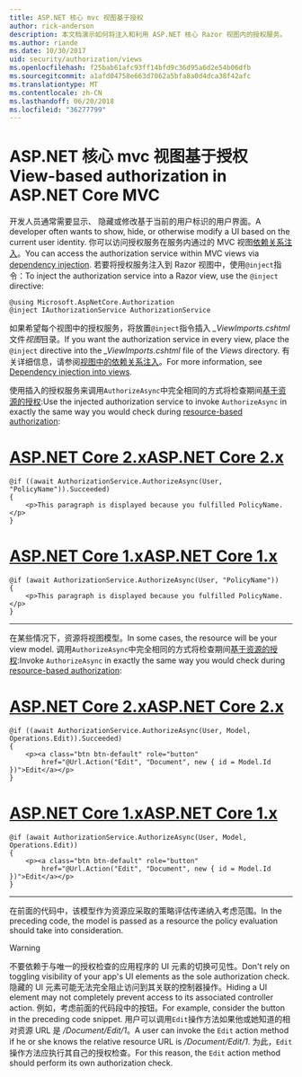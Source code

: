 ```yaml
---
title: ASP.NET 核心 mvc 视图基于授权
author: rick-anderson
description: 本文档演示如何将注入和利用 ASP.NET 核心 Razor 视图内的授权服务。
ms.author: riande
ms.date: 10/30/2017
uid: security/authorization/views
ms.openlocfilehash: f25bab61afc93ff14bfd9c36d95a6d2e54b06dfb
ms.sourcegitcommit: a1afd04758e663d7062a5bfa8a0d4dca38f42afc
ms.translationtype: MT
ms.contentlocale: zh-CN
ms.lasthandoff: 06/20/2018
ms.locfileid: "36277799"
---
```

# <a name="view-based-authorization-in-aspnet-core-mvc"></a><span data-ttu-id="13233-103">ASP.NET 核心 mvc 视图基于授权</span><span class="sxs-lookup"><span data-stu-id="13233-103">View-based authorization in ASP.NET Core MVC</span></span>

<span data-ttu-id="13233-104">开发人员通常需要显示、 隐藏或修改基于当前的用户标识的用户界面。</span><span class="sxs-lookup"><span data-stu-id="13233-104">A developer often wants to show, hide, or otherwise modify a UI based on the current user identity.</span></span> <span data-ttu-id="13233-105">你可以访问授权服务在服务内通过的 MVC 视图[依赖关系注入](xref:fundamentals/dependency-injection#fundamentals-dependency-injection)。</span><span class="sxs-lookup"><span data-stu-id="13233-105">You can access the authorization service within MVC views via [dependency injection](xref:fundamentals/dependency-injection#fundamentals-dependency-injection).</span></span> <span data-ttu-id="13233-106">若要将授权服务注入到 Razor 视图中，使用`@inject`指令：</span><span class="sxs-lookup"><span data-stu-id="13233-106">To inject the authorization service into a Razor view, use the `@inject` directive:</span></span>

```cshtml
@using Microsoft.AspNetCore.Authorization
@inject IAuthorizationService AuthorizationService
```

<span data-ttu-id="13233-107">如果希望每个视图中的授权服务，将放置`@inject`指令插入 *_ViewImports.cshtml*文件*视图*目录。</span><span class="sxs-lookup"><span data-stu-id="13233-107">If you want the authorization service in every view, place the `@inject` directive into the *_ViewImports.cshtml* file of the *Views* directory.</span></span> <span data-ttu-id="13233-108">有关详细信息，请参阅[视图中的依赖关系注入](xref:mvc/views/dependency-injection)。</span><span class="sxs-lookup"><span data-stu-id="13233-108">For more information, see [Dependency injection into views](xref:mvc/views/dependency-injection).</span></span>

<span data-ttu-id="13233-109">使用插入的授权服务来调用`AuthorizeAsync`中完全相同的方式将检查期间[基于资源的授权](xref:security/authorization/resourcebased#security-authorization-resource-based-imperative):</span><span class="sxs-lookup"><span data-stu-id="13233-109">Use the injected authorization service to invoke `AuthorizeAsync` in exactly the same way you would check during [resource-based authorization](xref:security/authorization/resourcebased#security-authorization-resource-based-imperative):</span></span>

# <a name="aspnet-core-2xtabaspnetcore2x"></a>[<span data-ttu-id="13233-110">ASP.NET Core 2.x</span><span class="sxs-lookup"><span data-stu-id="13233-110">ASP.NET Core 2.x</span></span>](#tab/aspnetcore2x)

```cshtml
@if ((await AuthorizationService.AuthorizeAsync(User, "PolicyName")).Succeeded)
{
    <p>This paragraph is displayed because you fulfilled PolicyName.</p>
}
```

# <a name="aspnet-core-1xtabaspnetcore1x"></a>[<span data-ttu-id="13233-111">ASP.NET Core 1.x</span><span class="sxs-lookup"><span data-stu-id="13233-111">ASP.NET Core 1.x</span></span>](#tab/aspnetcore1x)

```cshtml
@if (await AuthorizationService.AuthorizeAsync(User, "PolicyName"))
{
    <p>This paragraph is displayed because you fulfilled PolicyName.</p>
}
```

---

<span data-ttu-id="13233-112">在某些情况下，资源将视图模型。</span><span class="sxs-lookup"><span data-stu-id="13233-112">In some cases, the resource will be your view model.</span></span> <span data-ttu-id="13233-113">调用`AuthorizeAsync`中完全相同的方式将检查期间[基于资源的授权](xref:security/authorization/resourcebased#security-authorization-resource-based-imperative):</span><span class="sxs-lookup"><span data-stu-id="13233-113">Invoke `AuthorizeAsync` in exactly the same way you would check during [resource-based authorization](xref:security/authorization/resourcebased#security-authorization-resource-based-imperative):</span></span>

# <a name="aspnet-core-2xtabaspnetcore2x"></a>[<span data-ttu-id="13233-114">ASP.NET Core 2.x</span><span class="sxs-lookup"><span data-stu-id="13233-114">ASP.NET Core 2.x</span></span>](#tab/aspnetcore2x)

```cshtml
@if ((await AuthorizationService.AuthorizeAsync(User, Model, Operations.Edit)).Succeeded)
{
    <p><a class="btn btn-default" role="button"
        href="@Url.Action("Edit", "Document", new { id = Model.Id })">Edit</a></p>
}
```

# <a name="aspnet-core-1xtabaspnetcore1x"></a>[<span data-ttu-id="13233-115">ASP.NET Core 1.x</span><span class="sxs-lookup"><span data-stu-id="13233-115">ASP.NET Core 1.x</span></span>](#tab/aspnetcore1x)

```cshtml
@if (await AuthorizationService.AuthorizeAsync(User, Model, Operations.Edit))
{
    <p><a class="btn btn-default" role="button"
        href="@Url.Action("Edit", "Document", new { id = Model.Id })">Edit</a></p>
}
```

---

<span data-ttu-id="13233-116">在前面的代码中，该模型作为资源应采取的策略评估传递纳入考虑范围。</span><span class="sxs-lookup"><span data-stu-id="13233-116">In the preceding code, the model is passed as a resource the policy evaluation should take into consideration.</span></span>

> [!WARNING]
> <span data-ttu-id="13233-117">不要依赖于与唯一的授权检查的应用程序的 UI 元素的切换可见性。</span><span class="sxs-lookup"><span data-stu-id="13233-117">Don't rely on toggling visibility of your app's UI elements as the sole authorization check.</span></span> <span data-ttu-id="13233-118">隐藏的 UI 元素可能无法完全阻止访问到其关联的控制器操作。</span><span class="sxs-lookup"><span data-stu-id="13233-118">Hiding a UI element may not completely prevent access to its associated controller action.</span></span> <span data-ttu-id="13233-119">例如，考虑前面的代码段中的按钮。</span><span class="sxs-lookup"><span data-stu-id="13233-119">For example, consider the button in the preceding code snippet.</span></span> <span data-ttu-id="13233-120">用户可以调用`Edit`操作方法如果他或她知道的相对资源 URL 是 */Document/Edit/1*。</span><span class="sxs-lookup"><span data-stu-id="13233-120">A user can invoke the `Edit` action method if he or she knows the relative resource URL is */Document/Edit/1*.</span></span> <span data-ttu-id="13233-121">为此，`Edit`操作方法应执行其自己的授权检查。</span><span class="sxs-lookup"><span data-stu-id="13233-121">For this reason, the `Edit` action method should perform its own authorization check.</span></span>
